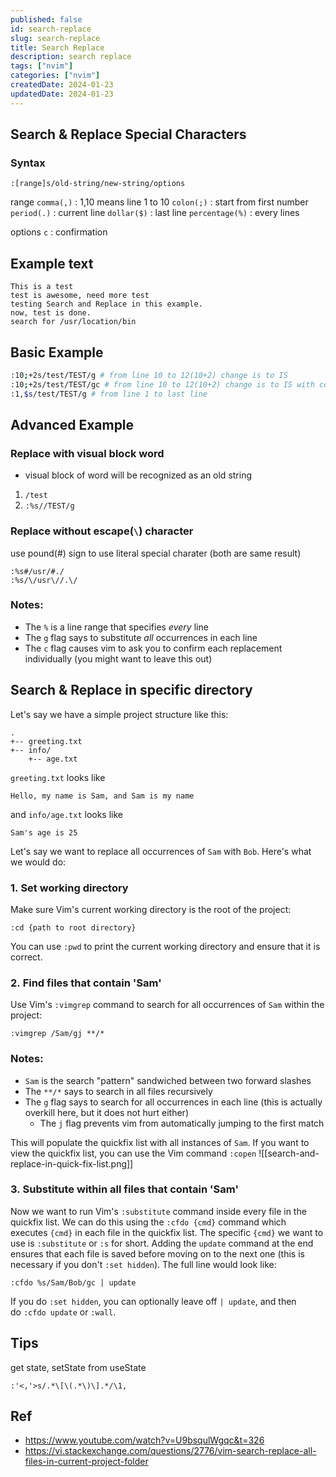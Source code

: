 ```yaml
---
published: false
id: search-replace
slug: search-replace
title: Search Replace
description: search replace
tags: ["nvim"]
categories: ["nvim"]
createdDate: 2024-01-23
updatedDate: 2024-01-23
---
```


## Search & Replace Special Characters

### Syntax

```
:[range]s/old-string/new-string/options
```

range
`comma(,)` : 1,10 means line 1 to 10
`colon(;)` : start from first number
`period(.)` : current line
`dollar($)` : last line
`percentage(%)` : every lines

options
`c` : confirmation

## Example text

```
This is a test
test is awesome, need more test
testing Search and Replace in this example.
now, test is done.
search for /usr/location/bin
```

## Basic Example

```bash
:10;+2s/test/TEST/g # from line 10 to 12(10+2) change is to IS
:10;+2s/test/TEST/gc # from line 10 to 12(10+2) change is to IS with confirmation
:1,$s/test/TEST/g # from line 1 to last line
```

## Advanced Example

### Replace with visual block word

- visual block of word will be recognized as an old string

1. `/test`
2. `:%s//TEST/g`

### Replace without escape(`\`) character

use pound(#) sign to use literal special charater
(both are same result)

```
:%s#/usr/#./
:%s/\/usr\//.\/
```

### Notes:

- The `%` is a line range that specifies *every* line
- The `g` flag says to substitute *all* occurrences in each line
- The `c` flag causes vim to ask you to confirm each replacement individually (you might want to leave this out)

## Search & Replace in specific directory

Let's say we have a simple project structure like this:

```
.
+-- greeting.txt
+-- info/
    +-- age.txt
```

`greeting.txt` looks like

```
Hello, my name is Sam, and Sam is my name
```

and `info/age.txt` looks like

```
Sam's age is 25
```

Let's say we want to replace all occurrences of `Sam` with `Bob`. Here's what we would do:

### 1. Set working directory

Make sure Vim's current working directory is the root of the project:

```
:cd {path to root directory}
```

You can use `:pwd` to print the current working directory and ensure that it is correct.

### 2. Find files that contain 'Sam'

Use Vim's `:vimgrep` command to search for all occurrences of `Sam` within the project:

```
:vimgrep /Sam/gj **/*
```

### Notes:

- `Sam` is the search "pattern" sandwiched between two forward slashes
- The `**/*` says to search in all files recursively
- The `g` flag says to search for all occurrences in each line (this is actually overkill here, but it does not hurt either)
  - The `j` flag prevents vim from automatically jumping to the first match

This will populate the quickfix list with all instances of `Sam`. If you want to view the quickfix list, you can use the Vim command `:copen`
![[search-and-replace-in-quick-fix-list.png]]

### 3. Substitute within all files that contain 'Sam'

Now we want to run Vim's `:substitute` command inside every file in the quickfix list. We can do this using the `:cfdo {cmd}` command which executes `{cmd}` in each file in the quickfix list. The specific `{cmd}` we want to use is `:substitute` or `:s` for short. Adding the `update` command at the end ensures that each file is saved before moving on to the next one (this is necessary if you don't `:set hidden`). The full line would look like:

```
:cfdo %s/Sam/Bob/gc | update
```

If you do `:set hidden`, you can optionally leave off `| update`, and then do `:cfdo update` or `:wall`.

## Tips

get state, setState from useState

```
:'<,'>s/.*\[\(.*\)\].*/\1,
```

## Ref

- https://www.youtube.com/watch?v=U9bsqulWgqc&t=326
- https://vi.stackexchange.com/questions/2776/vim-search-replace-all-files-in-current-project-folder
